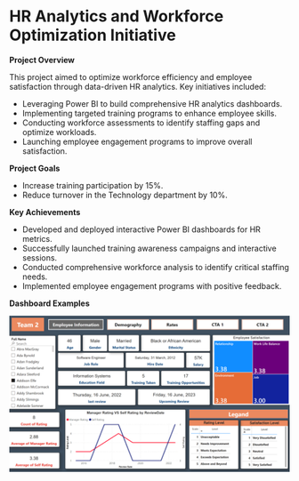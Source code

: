 # HR Analytics and Workforce Optimization Initiative

**Project Overview**

This project aimed to optimize workforce efficiency and employee satisfaction through data-driven HR analytics. Key initiatives included:

* Leveraging Power BI to build comprehensive HR analytics dashboards.
* Implementing targeted training programs to enhance employee skills.
* Conducting workforce assessments to identify staffing gaps and optimize workloads.
* Launching employee engagement programs to improve overall satisfaction.

**Project Goals**

* Increase training participation by 15%.
* Reduce turnover in the Technology department by 10%.

**Key Achievements**

* Developed and deployed interactive Power BI dashboards for HR metrics.
* Successfully launched training awareness campaigns and interactive sessions.
* Conducted comprehensive workforce analysis to identify critical staffing needs.
* Implemented employee engagement programs with positive feedback.

**Dashboard Examples**

![image alt](https://github.com/Khadiga-Hisham/HR-Analytics-Dashboard/blob/main/Employee%20Information.png?raw=true)

